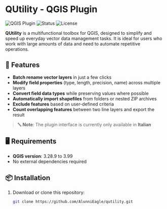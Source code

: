 # QUtility - QGIS Plugin

![QGIS Plugin](https://img.shields.io/badge/QGIS-3.28%2B-green)
![Status](https://img.shields.io/badge/status-stable-brightgreen)
![License](https://img.shields.io/badge/license-GPL--3.0-blue)

**QUtility** is a multifunctional toolbox for QGIS, designed to simplify and speed up everyday vector data management tasks. It is ideal for users who work with large amounts of data and need to automate repetitive operations.

## 🚀 Features

- **Batch rename vector layers** in just a few clicks  
- **Modify field properties** (type, length, precision, name) across multiple layers  
- **Convert field data types** while preserving values where possible  
- **Automatically import shapefiles** from folders or nested ZIP archives  
- **Exclude features** based on user-defined criteria  
- **Count overlapping features** between two line layers and export the result  

> 🔤 **Note**: The plugin interface is currently only available in **Italian**

## 🖥️ Requirements

- **QGIS version**: 3.28.9 to 3.99
- No external dependencies required

## 📦 Installation

1. Download or clone this repository:
   ```bash
   git clone https://github.com/AlunniEagle/qutility.git
